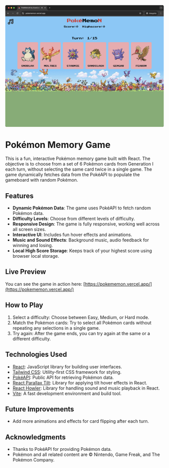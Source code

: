 <div style="display: flex; align-items: center; justify-content: center;" align="center">
  <img src="./public/screenshot.png" alt="Screenshot of the game">
</div>

# Pokémon Memory Game

This is a fun, interactive Pokémon memory game built with React. The objective is to choose from a set of 6 Pokémon cards from Generation I each turn, without selecting the same card twice in a single game. The game dynamically fetches data from the PokéAPI to populate the gameboard with random Pokémon.

## Features

- **Dynamic Pokémon Data**: The game uses PokéAPI to fetch random Pokémon data.
- **Difficulty Levels**: Choose from different levels of difficulty.
- **Responsive Design**: The game is fully responsive, working well across all screen sizes.
- **Interactive UI**: Includes fun hover effects and animations.
- **Music and Sound Effects**: Background music, audio feedback for winning and losing.
- **Local High Score Storage**: Keeps track of your highest score using browser local storage.

## Live Preview

You can see the game in action here:
[https://pokememon.vercel.app/](https://pokememon.vercel.app/)

## How to Play

1. Select a difficulty: Choose between Easy, Medium, or Hard mode.
2. Match the Pokémon cards: Try to select all Pokémon cards without repeating any selections in a single game.
3. Try again: After the game ends, you can try again at the same or a different difficulty.

## Technologies Used

- [React](https://react.dev/): JavaScript library for building user interfaces.
- [Tailwind CSS](https://tailwindcss.com/): Utility-first CSS framework for styling.
- [PokéAPI](https://pokeapi.co/): Public API for retrieving Pokémon data.
- [React Parallax Tilt](https://github.com/mkosir/react-parallax-tilt): Library for applying tilt hover effects in React.
- [React Howler](https://github.com/thangngoc89/react-howler): Library for handling sound and music playback in React.
- [Vite](https://vite.dev/): A fast development environment and build tool.

## Future Improvements

- Add more animations and effects for card flipping after each turn.

## Acknowledgments

- Thanks to PokéAPI for providing Pokémon data.
- Pokémon and all related content are © Nintendo, Game Freak, and The Pokémon Company.
